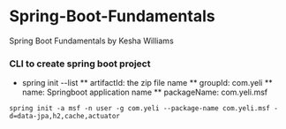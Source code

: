 # Spring-Boot-Fundamentals
Spring Boot Fundamentals by Kesha Williams

### CLI to create spring boot project
* spring init --list
  ** artifactId: the zip file name
  ** groupId: com.yeli
  ** name: Springboot application name
  ** packageName: com.yeli.msf
  
```
spring init -a msf -n user -g com.yeli --package-name com.yeli.msf -d=data-jpa,h2,cache,actuator
```
  
  
